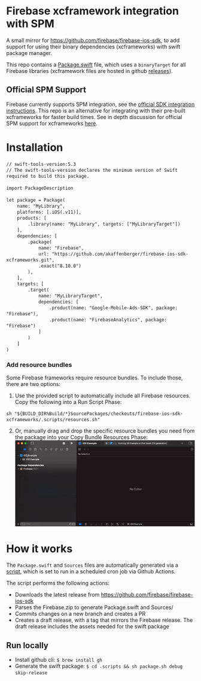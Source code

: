# Firebase xcframework integration with SPM

A small mirror for https://github.com/firebase/firebase-ios-sdk, to add support for using their binary dependencies (xcframeworks) with swift package manager. 

This repo contains a [Package.swift](https://github.com/akaffenberger/firebase-ios-sdk-xcframeworks/blob/master/Package.swift) file, which uses a `binaryTarget` for all Firebase libraries (xcframework files are hosted in github [releases](https://github.com/akaffenberger/firebase-ios-sdk-xcframeworks/releases)). 

## Official SPM Support

Firebase currently supports SPM integration, see the [official SDK integration instructions](https://github.com/firebase/firebase-ios-sdk#installation). This repo is an alternative for integrating with their pre-built xcframeworks for faster build times. See in depth discussion for official SPM support for xcframeworks [here](https://github.com/firebase/firebase-ios-sdk/issues/6564).

# Installation

```
// swift-tools-version:5.3
// The swift-tools-version declares the minimum version of Swift required to build this package.

import PackageDescription

let package = Package(
    name: "MyLibrary",
    platforms: [.iOS(.v11)],
    products: [
        .library(name: "MyLibrary", targets: ["MyLibraryTarget"])
    ],
    dependencies: [
        .package(
            name: "Firebase",
            url: "https://github.com/akaffenberger/firebase-ios-sdk-xcframeworks.git",
            .exact("8.10.0")
        ),
    ],
    targets: [
        .target(
            name: "MyLibraryTarget",
            dependencies: [
                .product(name: "Google-Mobile-Ads-SDK", package: "Firebase"),
                .product(name: "FirebaseAnalytics", package: "Firebase")
            ]
        )
    ]
)
```

### Add resource bundles

Some Firebase frameworks require resource bundles. To include those, there are two options:
1. Use the provided script to automatically include all Firebase resources. Copy the following into a Run Script Phase:
```
sh "${BUILD_DIR%Build/*}SourcePackages/checkouts/firebase-ios-sdk-xcframeworks/.scripts/resources.sh"
```
2. Or, manually drag and drop the specific resource bundles you need from the package into your Copy Bundle Resources Phase:
![](./assets/draganddrop.gif)

# How it works

The `Package.swift` and `Sources` files are automatically generated via a [script](https://github.com/akaffenberger/firebase-ios-sdk-xcframeworks/blob/master/.scripts/package.sh), which is set to run in a scheduled cron job via Github Actions. 

The script performs the following actions:
- Downloads the latest release from https://github.com/firebase/firebase-ios-sdk
- Parses the Firebase.zip to generate Package.swift and Sources/
- Commits changes on a new branch and creates a PR
- Creates a draft release, with a tag that mirrors the Firebase release. The draft release includes the assets needed for the swift package

## Run locally
- Install github cli: `$ brew install gh`
- Generate the swift package: `$ cd .scripts && sh package.sh debug skip-release`

